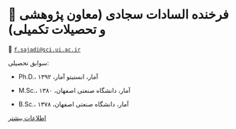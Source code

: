 # 👤  **فرخنده السادات سجادی (معاون پژوهشی و تحصیلات تکمیلی)**


📧  [`f.sajadi@sci.ui.ac.ir`](mailto:f.sajadi@sci.ui.ac.ir)


سوابق تحصیلی: 


- Ph.D.، آمار، انستیتو آمار، ۱۳۹۲


- M.Sc.، آمار، دانشگاه صنعتی اصفهان، ۱۳۸۰


- B.Sc.، آمار، دانشگاه صنعتی اصفهان، ۱۳۷۸


[اطلاعات بیشتر](https://sci.ui.ac.ir/f.sajadi)
